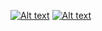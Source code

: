 [![Alt text](https://img.youtube.com/vi/yCDSbAA3lk4/0.jpg)](https://youtu.be/yCDSbAA3lk4)
[![Alt text](https://img.youtube.com/vi/vmwHrdyslts/0.jpg)](https://youtu.be/vmwHrdyslts)

